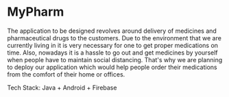 # MyPharm

The application to be designed revolves around delivery of medicines and pharmaceutical drugs to the customers. Due to the environment that we are currently living in it is very necessary for one to get proper medications on time. Also, nowadays it is a hassle to go out and get medicines by yourself when people have to maintain social distancing. That's why we are planning to deploy our application which would help people order their medications from the comfort of their home or offices.


Tech Stack:
Java + Android + Firebase
